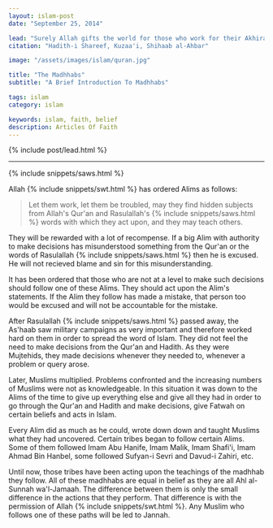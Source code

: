```yaml
---
layout: islam-post
date: "September 25, 2014"

lead: "Surely Allah gifts the world for those who work for their Akhirah (Hereafter) and rejects giving the Akhirah (Hereafter) for those who work for this world."
citation: "Hadith-i Shareef, Kuzaa'i, Shihaab al-Ahbar"

image: "/assets/images/islam/quran.jpg"

title: "The Madhhabs"
subtitle: "A Brief Introduction To Madhhabs"

tags: islam
category: islam

keywords: islam, faith, belief
description: Articles Of Faith
---
```


{% include post/lead.html %}

***

{% include snippets/saws.html %}

Allah {% include snippets/swt.html %} has ordered Alims as follows:

> Let them work, let them be troubled, may they find hidden subjects from Allah's Qur'an and Rasulallah's {% include snippets/saws.html %} words with which they act upon, and they may teach others.

They will be rewarded with a lot of recompense. If a big Alim with authority to make decisions has misunderstood something from the Qur'an or the words of Rasulallah {% include snippets/saws.html %} then he is excused. He will not recieved blame and sin for this misunderstanding.

It has been ordered that those who are not at a level to make such decisions should follow one of these Alims. They should act upon the Alim's statements. If the Alim they follow has made a mistake, that person too would be excused and will not be accountable for the mistake.

After Rasulallah {% include snippets/saws.html %} passed away, the As'haab saw military campaigns as very important and therefore worked hard on them in order to spread the word of Islam. They did not feel the need to make decisions from the Qur'an and Hadith. As they were Mujtehids, they made decisions whenever they needed to, whenever a problem or query arose.

Later, Muslims multiplied. Problems confronted and the increasing numbers of Muslims were not as knowledgeable. In this situation it was down to the Alims of the time to give up everything else and give all they had in order to go through the Qur'an and Hadith and make decisions, give Fatwah on certain beliefs and acts in Islam.

Every Alim did as much as he could, wrote down down and taught Muslims what they had uncovered. Certain tribes began to follow certain Alims. Some of them followed Imam Abu Hanife, Imam Malik, Imam Shafi'i, Imam Ahmad Bin Hanbel, some followed Sufyan-i Sevri and Davud-i Zahiri, etc.

Until now, those tribes have been acting upon the teachings of the madhhab they follow. All of these madhhabs are equal in belief as they are all Ahl al-Sunnah wa'l-Jamaah. The difference between them is only the small difference in the actions that they perform. That difference is with the permission of Allah {% include snippets/swt.html %}. Any Muslim who follows one of these paths will be led to Jannah.
